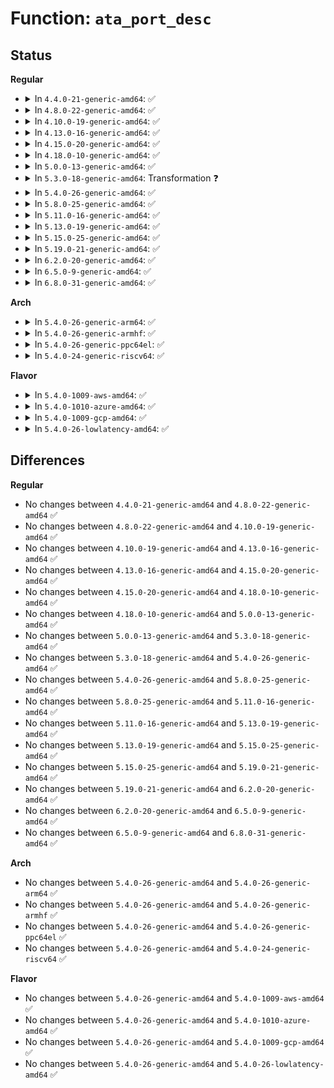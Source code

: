 # Function: <code>ata_port_desc</code>

## Status
<b>Regular</b>
<ul>
<li>
<details>
<summary>In <code>4.4.0-21-generic-amd64</code>: ✅</summary>

```c
void ata_port_desc(struct ata_port * ap, const char * fmt, void (anon))
```

```json
{
  "name": "ata_port_desc",
  "collision_type": "Unique Global",
  "inline_type": "No",
  "funcs": [
    {
      "addr": 18446744071584961808,
      "name": "ata_port_desc",
      "external": true,
      "loc": "drivers/ata/libata-eh.c:256",
      "file": "drivers/ata/libata-eh.c",
      "inline": "seen, unknown",
      "caller_inline": [],
      "caller_func": [
        "drivers/ata/libata-eh.c:ata_port_pbar_desc",
        "drivers/ata/libata-eh.c:ata_port_pbar_desc",
        "drivers/ata/libata-sff.c:ata_pci_sff_init_host",
        "drivers/ata/libata-sff.c:ata_pci_sff_activate_host",
        "drivers/ata/libata-sff.c:ata_pci_sff_activate_host",
        "drivers/ata/libata-sff.c:ata_pci_sff_activate_host",
        "drivers/ata/libata-sff.c:ata_pci_sff_activate_host",
        "drivers/ata/libata-sff.c:ata_pci_bmdma_init"
      ]
    }
  ],
  "symbols": [
    {
      "addr": 18446744071584961808,
      "name": "ata_port_desc",
      "section": ".text",
      "bind": "STB_GLOBAL",
      "size": 213
    }
  ]
}
```
</details>
</li>
<li>
<details>
<summary>In <code>4.8.0-22-generic-amd64</code>: ✅</summary>

```c
void ata_port_desc(struct ata_port * ap, const char * fmt, void (anon))
```

```json
{
  "name": "ata_port_desc",
  "collision_type": "Unique Global",
  "inline_type": "No",
  "funcs": [
    {
      "addr": 18446744071585329024,
      "name": "ata_port_desc",
      "external": true,
      "loc": "drivers/ata/libata-eh.c:256",
      "file": "drivers/ata/libata-eh.c",
      "inline": "seen, unknown",
      "caller_inline": [],
      "caller_func": [
        "drivers/ata/libata-eh.c:ata_port_pbar_desc",
        "drivers/ata/libata-eh.c:ata_port_pbar_desc",
        "drivers/ata/libata-sff.c:ata_pci_bmdma_init",
        "drivers/ata/libata-sff.c:ata_pci_sff_activate_host",
        "drivers/ata/libata-sff.c:ata_pci_sff_activate_host",
        "drivers/ata/libata-sff.c:ata_pci_sff_activate_host",
        "drivers/ata/libata-sff.c:ata_pci_sff_activate_host",
        "drivers/ata/libata-sff.c:ata_pci_sff_init_host"
      ]
    }
  ],
  "symbols": [
    {
      "addr": 18446744071585329024,
      "name": "ata_port_desc",
      "section": ".text",
      "bind": "STB_GLOBAL",
      "size": 213
    }
  ]
}
```
</details>
</li>
<li>
<details>
<summary>In <code>4.10.0-19-generic-amd64</code>: ✅</summary>

```c
void ata_port_desc(struct ata_port * ap, const char * fmt, void (anon))
```

```json
{
  "name": "ata_port_desc",
  "collision_type": "Unique Global",
  "inline_type": "No",
  "funcs": [
    {
      "addr": 18446744071585530064,
      "name": "ata_port_desc",
      "external": true,
      "loc": "drivers/ata/libata-eh.c:256",
      "file": "drivers/ata/libata-eh.c",
      "inline": "seen, unknown",
      "caller_inline": [],
      "caller_func": [
        "drivers/ata/libata-eh.c:ata_port_pbar_desc",
        "drivers/ata/libata-eh.c:ata_port_pbar_desc",
        "drivers/ata/libata-sff.c:ata_pci_bmdma_init",
        "drivers/ata/libata-sff.c:ata_pci_sff_activate_host",
        "drivers/ata/libata-sff.c:ata_pci_sff_activate_host",
        "drivers/ata/libata-sff.c:ata_pci_sff_activate_host",
        "drivers/ata/libata-sff.c:ata_pci_sff_activate_host",
        "drivers/ata/libata-sff.c:ata_pci_sff_init_host"
      ]
    }
  ],
  "symbols": [
    {
      "addr": 18446744071585530064,
      "name": "ata_port_desc",
      "section": ".text",
      "bind": "STB_GLOBAL",
      "size": 213
    }
  ]
}
```
</details>
</li>
<li>
<details>
<summary>In <code>4.13.0-16-generic-amd64</code>: ✅</summary>

```c
void ata_port_desc(struct ata_port * ap, const char * fmt, void (anon))
```

```json
{
  "name": "ata_port_desc",
  "collision_type": "Unique Global",
  "inline_type": "No",
  "funcs": [
    {
      "addr": 18446744071585616496,
      "name": "ata_port_desc",
      "external": true,
      "loc": "drivers/ata/libata-eh.c:256",
      "file": "drivers/ata/libata-eh.c",
      "inline": "seen, unknown",
      "caller_inline": [],
      "caller_func": [
        "drivers/ata/libata-eh.c:ata_port_pbar_desc",
        "drivers/ata/libata-eh.c:ata_port_pbar_desc",
        "drivers/ata/libata-sff.c:ata_pci_bmdma_init",
        "drivers/ata/libata-sff.c:ata_pci_sff_activate_host",
        "drivers/ata/libata-sff.c:ata_pci_sff_activate_host",
        "drivers/ata/libata-sff.c:ata_pci_sff_activate_host",
        "drivers/ata/libata-sff.c:ata_pci_sff_activate_host",
        "drivers/ata/libata-sff.c:ata_pci_sff_init_host"
      ]
    }
  ],
  "symbols": [
    {
      "addr": 18446744071585616496,
      "name": "ata_port_desc",
      "section": ".text",
      "bind": "STB_GLOBAL",
      "size": 202
    }
  ]
}
```
</details>
</li>
<li>
<details>
<summary>In <code>4.15.0-20-generic-amd64</code>: ✅</summary>

```c
void ata_port_desc(struct ata_port * ap, const char * fmt, void (anon))
```

```json
{
  "name": "ata_port_desc",
  "collision_type": "Unique Global",
  "inline_type": "No",
  "funcs": [
    {
      "addr": 18446744071586048208,
      "name": "ata_port_desc",
      "external": true,
      "loc": "drivers/ata/libata-eh.c:256",
      "file": "drivers/ata/libata-eh.c",
      "inline": "seen, unknown",
      "caller_inline": [],
      "caller_func": [
        "drivers/ata/libata-eh.c:ata_port_pbar_desc",
        "drivers/ata/libata-eh.c:ata_port_pbar_desc",
        "drivers/ata/libata-sff.c:ata_pci_bmdma_init",
        "drivers/ata/libata-sff.c:ata_pci_sff_activate_host",
        "drivers/ata/libata-sff.c:ata_pci_sff_activate_host",
        "drivers/ata/libata-sff.c:ata_pci_sff_activate_host",
        "drivers/ata/libata-sff.c:ata_pci_sff_activate_host",
        "drivers/ata/libata-sff.c:ata_pci_sff_init_host"
      ]
    }
  ],
  "symbols": [
    {
      "addr": 18446744071586048208,
      "name": "ata_port_desc",
      "section": ".text",
      "bind": "STB_GLOBAL",
      "size": 202
    }
  ]
}
```
</details>
</li>
<li>
<details>
<summary>In <code>4.18.0-10-generic-amd64</code>: ✅</summary>

```c
void ata_port_desc(struct ata_port * ap, const char * fmt, void (anon))
```

```json
{
  "name": "ata_port_desc",
  "collision_type": "Unique Global",
  "inline_type": "No",
  "funcs": [
    {
      "addr": 18446744071586296144,
      "name": "ata_port_desc",
      "external": true,
      "loc": "drivers/ata/libata-eh.c:256",
      "file": "drivers/ata/libata-eh.c",
      "inline": "seen, unknown",
      "caller_inline": [],
      "caller_func": [
        "drivers/ata/libata-eh.c:ata_port_pbar_desc",
        "drivers/ata/libata-eh.c:ata_port_pbar_desc",
        "drivers/ata/libata-sff.c:ata_pci_bmdma_init",
        "drivers/ata/libata-sff.c:ata_pci_sff_activate_host",
        "drivers/ata/libata-sff.c:ata_pci_sff_activate_host",
        "drivers/ata/libata-sff.c:ata_pci_sff_activate_host",
        "drivers/ata/libata-sff.c:ata_pci_sff_activate_host",
        "drivers/ata/libata-sff.c:ata_pci_sff_init_host"
      ]
    }
  ],
  "symbols": [
    {
      "addr": 18446744071586296144,
      "name": "ata_port_desc",
      "section": ".text",
      "bind": "STB_GLOBAL",
      "size": 197
    }
  ]
}
```
</details>
</li>
<li>
<details>
<summary>In <code>5.0.0-13-generic-amd64</code>: ✅</summary>

```c
void ata_port_desc(struct ata_port * ap, const char * fmt, void (anon))
```

```json
{
  "name": "ata_port_desc",
  "collision_type": "Unique Global",
  "inline_type": "No",
  "funcs": [
    {
      "addr": 18446744071586437712,
      "name": "ata_port_desc",
      "external": true,
      "loc": "drivers/ata/libata-eh.c:256",
      "file": "drivers/ata/libata-eh.c",
      "inline": "seen, unknown",
      "caller_inline": [],
      "caller_func": [
        "drivers/ata/libata-eh.c:ata_port_pbar_desc",
        "drivers/ata/libata-eh.c:ata_port_pbar_desc",
        "drivers/ata/libata-sff.c:ata_pci_bmdma_init",
        "drivers/ata/libata-sff.c:ata_pci_sff_activate_host",
        "drivers/ata/libata-sff.c:ata_pci_sff_activate_host",
        "drivers/ata/libata-sff.c:ata_pci_sff_activate_host",
        "drivers/ata/libata-sff.c:ata_pci_sff_activate_host",
        "drivers/ata/libata-sff.c:ata_pci_sff_init_host"
      ]
    }
  ],
  "symbols": [
    {
      "addr": 18446744071586437712,
      "name": "ata_port_desc",
      "section": ".text",
      "bind": "STB_GLOBAL",
      "size": 197
    }
  ]
}
```
</details>
</li>
<li>
<details>
<summary>In <code>5.3.0-18-generic-amd64</code>: Transformation ❓</summary>

```c
void ata_port_desc(struct ata_port * ap, const char * fmt, void (anon))
```

```json
{
  "name": "ata_port_desc",
  "collision_type": "Unique Global",
  "inline_type": "No",
  "funcs": [
    {
      "addr": 0,
      "name": "ata_port_desc",
      "external": true,
      "loc": "drivers/ata/libata-eh.c:239",
      "file": "drivers/ata/libata-eh.c",
      "inline": "seen, unknown",
      "caller_inline": [],
      "caller_func": [
        "drivers/ata/libata-core.c:ata_host_activate",
        "drivers/ata/libata-eh.c:ata_port_pbar_desc",
        "drivers/ata/libata-eh.c:ata_port_pbar_desc",
        "drivers/ata/libata-sff.c:ata_pci_bmdma_init",
        "drivers/ata/libata-sff.c:ata_pci_sff_activate_host",
        "drivers/ata/libata-sff.c:ata_pci_sff_activate_host",
        "drivers/ata/libata-sff.c:ata_pci_sff_activate_host",
        "drivers/ata/libata-sff.c:ata_pci_sff_activate_host",
        "drivers/ata/libata-sff.c:ata_pci_sff_init_host"
      ]
    }
  ],
  "symbols": [
    {
      "addr": 18446744071586700938,
      "name": "ata_port_desc.cold",
      "section": ".text",
      "bind": "STB_LOCAL",
      "size": 19
    },
    {
      "addr": 18446744071586682192,
      "name": "ata_port_desc",
      "section": ".text",
      "bind": "STB_GLOBAL",
      "size": 197
    }
  ]
}
```
</details>
</li>
<li>
<details>
<summary>In <code>5.4.0-26-generic-amd64</code>: ✅</summary>

```c
void ata_port_desc(struct ata_port * ap, const char * fmt, void (anon))
```

```json
{
  "name": "ata_port_desc",
  "collision_type": "Unique Global",
  "inline_type": "No",
  "funcs": [
    {
      "addr": 18446744071586829248,
      "name": "ata_port_desc",
      "external": true,
      "loc": "drivers/ata/libata-eh.c:239",
      "file": "drivers/ata/libata-eh.c",
      "inline": "seen, unknown",
      "caller_inline": [],
      "caller_func": [
        "drivers/ata/libata-eh.c:ata_port_pbar_desc",
        "drivers/ata/libata-eh.c:ata_port_pbar_desc",
        "drivers/ata/libata-sff.c:ata_pci_bmdma_init",
        "drivers/ata/libata-sff.c:ata_pci_sff_activate_host",
        "drivers/ata/libata-sff.c:ata_pci_sff_activate_host",
        "drivers/ata/libata-sff.c:ata_pci_sff_activate_host",
        "drivers/ata/libata-sff.c:ata_pci_sff_activate_host",
        "drivers/ata/libata-sff.c:ata_pci_sff_init_host"
      ]
    }
  ],
  "symbols": [
    {
      "addr": 18446744071586829248,
      "name": "ata_port_desc",
      "section": ".text",
      "bind": "STB_GLOBAL",
      "size": 197
    }
  ]
}
```
</details>
</li>
<li>
<details>
<summary>In <code>5.8.0-25-generic-amd64</code>: ✅</summary>

```c
void ata_port_desc(struct ata_port * ap, const char * fmt, void (anon))
```

```json
{
  "name": "ata_port_desc",
  "collision_type": "Unique Global",
  "inline_type": "No",
  "funcs": [
    {
      "addr": 18446744071587631984,
      "name": "ata_port_desc",
      "external": true,
      "loc": "drivers/ata/libata-eh.c:238",
      "file": "drivers/ata/libata-eh.c",
      "inline": "seen, unknown",
      "caller_inline": [],
      "caller_func": [
        "drivers/ata/libata-eh.c:ata_port_pbar_desc",
        "drivers/ata/libata-eh.c:ata_port_pbar_desc",
        "drivers/ata/libata-sff.c:ata_pci_bmdma_init",
        "drivers/ata/libata-sff.c:ata_pci_sff_activate_host",
        "drivers/ata/libata-sff.c:ata_pci_sff_activate_host",
        "drivers/ata/libata-sff.c:ata_pci_sff_activate_host",
        "drivers/ata/libata-sff.c:ata_pci_sff_activate_host",
        "drivers/ata/libata-sff.c:ata_pci_sff_init_host"
      ]
    }
  ],
  "symbols": [
    {
      "addr": 18446744071587631984,
      "name": "ata_port_desc",
      "section": ".text",
      "bind": "STB_GLOBAL",
      "size": 197
    }
  ]
}
```
</details>
</li>
<li>
<details>
<summary>In <code>5.11.0-16-generic-amd64</code>: ✅</summary>

```c
void ata_port_desc(struct ata_port * ap, const char * fmt, void (anon))
```

```json
{
  "name": "ata_port_desc",
  "collision_type": "Unique Global",
  "inline_type": "No",
  "funcs": [
    {
      "addr": 18446744071587692944,
      "name": "ata_port_desc",
      "external": true,
      "loc": "drivers/ata/libata-eh.c:238",
      "file": "drivers/ata/libata-eh.c",
      "inline": "seen, unknown",
      "caller_inline": [],
      "caller_func": [
        "drivers/ata/libata-eh.c:ata_port_pbar_desc",
        "drivers/ata/libata-eh.c:ata_port_pbar_desc",
        "drivers/ata/libata-sff.c:ata_pci_bmdma_init",
        "drivers/ata/libata-sff.c:ata_pci_sff_activate_host",
        "drivers/ata/libata-sff.c:ata_pci_sff_activate_host",
        "drivers/ata/libata-sff.c:ata_pci_sff_activate_host",
        "drivers/ata/libata-sff.c:ata_pci_sff_activate_host",
        "drivers/ata/libata-sff.c:ata_pci_sff_init_host"
      ]
    }
  ],
  "symbols": [
    {
      "addr": 18446744071587692944,
      "name": "ata_port_desc",
      "section": ".text",
      "bind": "STB_GLOBAL",
      "size": 197
    }
  ]
}
```
</details>
</li>
<li>
<details>
<summary>In <code>5.13.0-19-generic-amd64</code>: ✅</summary>

```c
void ata_port_desc(struct ata_port * ap, const char * fmt, void (anon))
```

```json
{
  "name": "ata_port_desc",
  "collision_type": "Unique Global",
  "inline_type": "No",
  "funcs": [
    {
      "addr": 18446744071587572128,
      "name": "ata_port_desc",
      "external": true,
      "loc": "drivers/ata/libata-eh.c:238",
      "file": "drivers/ata/libata-eh.c",
      "inline": "seen, unknown",
      "caller_inline": [],
      "caller_func": [
        "drivers/ata/libata-eh.c:ata_port_pbar_desc",
        "drivers/ata/libata-eh.c:ata_port_pbar_desc",
        "drivers/ata/libata-sff.c:ata_pci_bmdma_init",
        "drivers/ata/libata-sff.c:ata_pci_sff_activate_host",
        "drivers/ata/libata-sff.c:ata_pci_sff_activate_host",
        "drivers/ata/libata-sff.c:ata_pci_sff_activate_host",
        "drivers/ata/libata-sff.c:ata_pci_sff_activate_host",
        "drivers/ata/libata-sff.c:ata_pci_sff_init_host"
      ]
    }
  ],
  "symbols": [
    {
      "addr": 18446744071587572128,
      "name": "ata_port_desc",
      "section": ".text",
      "bind": "STB_GLOBAL",
      "size": 197
    }
  ]
}
```
</details>
</li>
<li>
<details>
<summary>In <code>5.15.0-25-generic-amd64</code>: ✅</summary>

```c
void ata_port_desc(struct ata_port * ap, const char * fmt, void (anon))
```

```json
{
  "name": "ata_port_desc",
  "collision_type": "Unique Global",
  "inline_type": "No",
  "funcs": [
    {
      "addr": 18446744071588153264,
      "name": "ata_port_desc",
      "external": true,
      "loc": "drivers/ata/libata-eh.c:246",
      "file": "drivers/ata/libata-eh.c",
      "inline": "seen, unknown",
      "caller_inline": [],
      "caller_func": [
        "drivers/ata/libata-eh.c:ata_port_pbar_desc",
        "drivers/ata/libata-eh.c:ata_port_pbar_desc",
        "drivers/ata/libata-sff.c:ata_pci_bmdma_init",
        "drivers/ata/libata-sff.c:ata_pci_sff_activate_host",
        "drivers/ata/libata-sff.c:ata_pci_sff_activate_host",
        "drivers/ata/libata-sff.c:ata_pci_sff_activate_host",
        "drivers/ata/libata-sff.c:ata_pci_sff_activate_host",
        "drivers/ata/libata-sff.c:ata_pci_sff_init_host"
      ]
    }
  ],
  "symbols": [
    {
      "addr": 18446744071588153264,
      "name": "ata_port_desc",
      "section": ".text",
      "bind": "STB_GLOBAL",
      "size": 197
    }
  ]
}
```
</details>
</li>
<li>
<details>
<summary>In <code>5.19.0-21-generic-amd64</code>: ✅</summary>

```c
void ata_port_desc(struct ata_port * ap, const char * fmt, void (anon))
```

```json
{
  "name": "ata_port_desc",
  "collision_type": "Unique Global",
  "inline_type": "No",
  "funcs": [
    {
      "addr": 18446744071589532880,
      "name": "ata_port_desc",
      "external": true,
      "loc": "drivers/ata/libata-eh.c:246",
      "file": "drivers/ata/libata-eh.c",
      "inline": "seen, unknown",
      "caller_inline": [],
      "caller_func": [
        "drivers/ata/libata-eh.c:ata_port_pbar_desc",
        "drivers/ata/libata-eh.c:ata_port_pbar_desc",
        "drivers/ata/libata-sff.c:ata_pci_bmdma_init",
        "drivers/ata/libata-sff.c:ata_pci_sff_activate_host",
        "drivers/ata/libata-sff.c:ata_pci_sff_activate_host",
        "drivers/ata/libata-sff.c:ata_pci_sff_activate_host",
        "drivers/ata/libata-sff.c:ata_pci_sff_activate_host",
        "drivers/ata/libata-sff.c:ata_pci_sff_init_host"
      ]
    }
  ],
  "symbols": [
    {
      "addr": 18446744071589532880,
      "name": "ata_port_desc",
      "section": ".text",
      "bind": "STB_GLOBAL",
      "size": 253
    }
  ]
}
```
</details>
</li>
<li>
<details>
<summary>In <code>6.2.0-20-generic-amd64</code>: ✅</summary>

```c
void ata_port_desc(struct ata_port * ap, const char * fmt, void (anon))
```

```json
{
  "name": "ata_port_desc",
  "collision_type": "Unique Global",
  "inline_type": "No",
  "funcs": [
    {
      "addr": 18446744071591123200,
      "name": "ata_port_desc",
      "external": true,
      "loc": "drivers/ata/libata-eh.c:248",
      "file": "drivers/ata/libata-eh.c",
      "inline": "seen, unknown",
      "caller_inline": [],
      "caller_func": [
        "drivers/ata/libata-eh.c:ata_port_pbar_desc",
        "drivers/ata/libata-eh.c:ata_port_pbar_desc",
        "drivers/ata/libata-sff.c:ata_pci_bmdma_init",
        "drivers/ata/libata-sff.c:ata_pci_sff_activate_host",
        "drivers/ata/libata-sff.c:ata_pci_sff_activate_host",
        "drivers/ata/libata-sff.c:ata_pci_sff_activate_host",
        "drivers/ata/libata-sff.c:ata_pci_sff_activate_host",
        "drivers/ata/libata-sff.c:ata_pci_sff_init_host"
      ]
    }
  ],
  "symbols": [
    {
      "addr": 18446744071591123200,
      "name": "ata_port_desc",
      "section": ".text",
      "bind": "STB_GLOBAL",
      "size": 253
    }
  ]
}
```
</details>
</li>
<li>
<details>
<summary>In <code>6.5.0-9-generic-amd64</code>: ✅</summary>

```c
void ata_port_desc(struct ata_port * ap, const char * fmt, void (anon))
```

```json
{
  "name": "ata_port_desc",
  "collision_type": "Unique Global",
  "inline_type": "No",
  "funcs": [
    {
      "addr": 18446744071591480912,
      "name": "ata_port_desc",
      "external": true,
      "loc": "drivers/ata/libata-eh.c:248",
      "file": "drivers/ata/libata-eh.c",
      "inline": "seen, unknown",
      "caller_inline": [],
      "caller_func": [
        "drivers/ata/libata-eh.c:ata_port_pbar_desc",
        "drivers/ata/libata-eh.c:ata_port_pbar_desc",
        "drivers/ata/libata-sff.c:ata_pci_bmdma_init",
        "drivers/ata/libata-sff.c:ata_pci_sff_activate_host",
        "drivers/ata/libata-sff.c:ata_pci_sff_activate_host",
        "drivers/ata/libata-sff.c:ata_pci_sff_activate_host",
        "drivers/ata/libata-sff.c:ata_pci_sff_activate_host",
        "drivers/ata/libata-sff.c:ata_pci_sff_init_host"
      ]
    }
  ],
  "symbols": [
    {
      "addr": 18446744071591480912,
      "name": "ata_port_desc",
      "section": ".text",
      "bind": "STB_GLOBAL",
      "size": 253
    }
  ]
}
```
</details>
</li>
<li>
<details>
<summary>In <code>6.8.0-31-generic-amd64</code>: ✅</summary>

```c
void ata_port_desc(struct ata_port * ap, const char * fmt, void (anon))
```

```json
{
  "name": "ata_port_desc",
  "collision_type": "Unique Global",
  "inline_type": "No",
  "funcs": [
    {
      "addr": 18446744071591829152,
      "name": "ata_port_desc",
      "external": true,
      "loc": "drivers/ata/libata-eh.c:250",
      "file": "drivers/ata/libata-eh.c",
      "inline": "seen, unknown",
      "caller_inline": [],
      "caller_func": [
        "drivers/ata/libata-eh.c:ata_port_pbar_desc",
        "drivers/ata/libata-eh.c:ata_port_pbar_desc",
        "drivers/ata/libata-sff.c:ata_pci_bmdma_init",
        "drivers/ata/libata-sff.c:ata_pci_sff_activate_host",
        "drivers/ata/libata-sff.c:ata_pci_sff_activate_host",
        "drivers/ata/libata-sff.c:ata_pci_sff_activate_host",
        "drivers/ata/libata-sff.c:ata_pci_sff_activate_host",
        "drivers/ata/libata-sff.c:ata_pci_sff_activate_host",
        "drivers/ata/libata-sff.c:ata_pci_sff_activate_host",
        "drivers/ata/libata-sff.c:ata_pci_sff_init_host"
      ]
    }
  ],
  "symbols": [
    {
      "addr": 18446744071591829152,
      "name": "ata_port_desc",
      "section": ".text",
      "bind": "STB_GLOBAL",
      "size": 253
    }
  ]
}
```
</details>
</li>
</ul>
<b>Arch</b>
<ul>
<li>
<details>
<summary>In <code>5.4.0-26-generic-arm64</code>: ✅</summary>

```c
void ata_port_desc(struct ata_port * ap, const char * fmt, void (anon))
```

```json
{
  "name": "ata_port_desc",
  "collision_type": "Unique Global",
  "inline_type": "No",
  "funcs": [
    {
      "addr": 18446603336499758600,
      "name": "ata_port_desc",
      "external": true,
      "loc": "drivers/ata/libata-eh.c:239",
      "file": "drivers/ata/libata-eh.c",
      "inline": "seen, unknown",
      "caller_inline": [],
      "caller_func": [
        "drivers/ata/libata-eh.c:ata_port_pbar_desc",
        "drivers/ata/libata-eh.c:ata_port_pbar_desc",
        "drivers/ata/libata-sff.c:ata_pci_bmdma_init",
        "drivers/ata/libata-sff.c:ata_pci_sff_activate_host",
        "drivers/ata/libata-sff.c:ata_pci_sff_activate_host",
        "drivers/ata/libata-sff.c:ata_pci_sff_activate_host",
        "drivers/ata/libata-sff.c:ata_pci_sff_activate_host",
        "drivers/ata/libata-sff.c:ata_pci_sff_init_host",
        "drivers/ata/libahci_platform.c:ahci_platform_init_host",
        "drivers/ata/libahci_platform.c:ahci_platform_init_host"
      ]
    }
  ],
  "symbols": [
    {
      "addr": 18446603336499758600,
      "name": "ata_port_desc",
      "section": ".text",
      "bind": "STB_GLOBAL",
      "size": 248
    }
  ]
}
```
</details>
</li>
<li>
<details>
<summary>In <code>5.4.0-26-generic-armhf</code>: ✅</summary>

```c
void ata_port_desc(struct ata_port * ap, const char * fmt, void (anon))
```

```json
{
  "name": "ata_port_desc",
  "collision_type": "Unique Global",
  "inline_type": "No",
  "funcs": [
    {
      "addr": 3232203724,
      "name": "ata_port_desc",
      "external": true,
      "loc": "drivers/ata/libata-eh.c:239",
      "file": "drivers/ata/libata-eh.c",
      "inline": "seen, unknown",
      "caller_inline": [],
      "caller_func": [
        "drivers/ata/libata-eh.c:ata_port_pbar_desc",
        "drivers/ata/libata-eh.c:ata_port_pbar_desc",
        "drivers/ata/libata-sff.c:ata_pci_bmdma_init",
        "drivers/ata/libata-sff.c:ata_pci_sff_activate_host",
        "drivers/ata/libata-sff.c:ata_pci_sff_activate_host",
        "drivers/ata/libata-sff.c:ata_pci_sff_activate_host",
        "drivers/ata/libata-sff.c:ata_pci_sff_activate_host",
        "drivers/ata/libata-sff.c:ata_pci_sff_init_host",
        "drivers/ata/libahci_platform.c:ahci_platform_init_host",
        "drivers/ata/libahci_platform.c:ahci_platform_init_host",
        "drivers/ata/sata_highbank.c:ahci_highbank_probe",
        "drivers/ata/sata_highbank.c:ahci_highbank_probe"
      ]
    }
  ],
  "symbols": [
    {
      "addr": 3232203724,
      "name": "ata_port_desc",
      "section": ".text",
      "bind": "STB_GLOBAL",
      "size": 212
    }
  ]
}
```
</details>
</li>
<li>
<details>
<summary>In <code>5.4.0-26-generic-ppc64el</code>: ✅</summary>

```c
void ata_port_desc(struct ata_port * ap, const char * fmt, void (anon))
```

```json
{
  "name": "ata_port_desc",
  "collision_type": "Unique Global",
  "inline_type": "No",
  "funcs": [
    {
      "addr": 13835058055293103600,
      "name": "ata_port_desc",
      "external": true,
      "loc": "drivers/ata/libata-eh.c:239",
      "file": "drivers/ata/libata-eh.c",
      "inline": "seen, unknown",
      "caller_inline": [],
      "caller_func": [
        "drivers/ata/libata-core.c:ata_host_activate",
        "drivers/ata/libata-eh.c:ata_port_pbar_desc",
        "drivers/ata/libata-eh.c:ata_port_pbar_desc",
        "drivers/ata/libata-sff.c:ata_pci_bmdma_init",
        "drivers/ata/libata-sff.c:ata_pci_sff_activate_host",
        "drivers/ata/libata-sff.c:ata_pci_sff_activate_host",
        "drivers/ata/libata-sff.c:ata_pci_sff_activate_host",
        "drivers/ata/libata-sff.c:ata_pci_sff_activate_host",
        "drivers/ata/libata-sff.c:ata_pci_sff_init_host"
      ]
    }
  ],
  "symbols": [
    {
      "addr": 13835058055293103600,
      "name": "ata_port_desc",
      "section": ".text",
      "bind": "STB_GLOBAL",
      "size": 248
    }
  ]
}
```
</details>
</li>
<li>
<details>
<summary>In <code>5.4.0-24-generic-riscv64</code>: ✅</summary>

```c
void ata_port_desc(struct ata_port * ap, const char * fmt, void (anon))
```

```json
{
  "name": "ata_port_desc",
  "collision_type": "Unique Global",
  "inline_type": "No",
  "funcs": [
    {
      "addr": 18446743936276916486,
      "name": "ata_port_desc",
      "external": true,
      "loc": "drivers/ata/libata-eh.c:239",
      "file": "drivers/ata/libata-eh.c",
      "inline": "seen, unknown",
      "caller_inline": [],
      "caller_func": [
        "drivers/ata/libata-eh.c:ata_port_pbar_desc",
        "drivers/ata/libata-eh.c:ata_port_pbar_desc",
        "drivers/ata/libata-sff.c:ata_pci_bmdma_init",
        "drivers/ata/libata-sff.c:ata_pci_sff_activate_host",
        "drivers/ata/libata-sff.c:ata_pci_sff_activate_host",
        "drivers/ata/libata-sff.c:ata_pci_sff_activate_host",
        "drivers/ata/libata-sff.c:ata_pci_sff_activate_host",
        "drivers/ata/libata-sff.c:ata_pci_sff_init_host"
      ]
    }
  ],
  "symbols": [
    {
      "addr": 18446743936276916486,
      "name": "ata_port_desc",
      "section": ".text",
      "bind": "STB_GLOBAL",
      "size": 154
    }
  ]
}
```
</details>
</li>
</ul>
<b>Flavor</b>
<ul>
<li>
<details>
<summary>In <code>5.4.0-1009-aws-amd64</code>: ✅</summary>

```c
void ata_port_desc(struct ata_port * ap, const char * fmt, void (anon))
```

```json
{
  "name": "ata_port_desc",
  "collision_type": "Unique Global",
  "inline_type": "No",
  "funcs": [
    {
      "addr": 18446744071586587824,
      "name": "ata_port_desc",
      "external": true,
      "loc": "drivers/ata/libata-eh.c:239",
      "file": "drivers/ata/libata-eh.c",
      "inline": "seen, unknown",
      "caller_inline": [],
      "caller_func": [
        "drivers/ata/libata-eh.c:ata_port_pbar_desc",
        "drivers/ata/libata-eh.c:ata_port_pbar_desc",
        "drivers/ata/libata-sff.c:ata_pci_bmdma_init",
        "drivers/ata/libata-sff.c:ata_pci_sff_activate_host",
        "drivers/ata/libata-sff.c:ata_pci_sff_activate_host",
        "drivers/ata/libata-sff.c:ata_pci_sff_activate_host",
        "drivers/ata/libata-sff.c:ata_pci_sff_activate_host",
        "drivers/ata/libata-sff.c:ata_pci_sff_init_host"
      ]
    }
  ],
  "symbols": [
    {
      "addr": 18446744071586587824,
      "name": "ata_port_desc",
      "section": ".text",
      "bind": "STB_GLOBAL",
      "size": 197
    }
  ]
}
```
</details>
</li>
<li>
<details>
<summary>In <code>5.4.0-1010-azure-amd64</code>: ✅</summary>

```c
void ata_port_desc(struct ata_port * ap, const char * fmt, void (anon))
```

```json
{
  "name": "ata_port_desc",
  "collision_type": "Unique Global",
  "inline_type": "No",
  "funcs": [
    {
      "addr": 18446744071586456336,
      "name": "ata_port_desc",
      "external": true,
      "loc": "drivers/ata/libata-eh.c:239",
      "file": "drivers/ata/libata-eh.c",
      "inline": "seen, unknown",
      "caller_inline": [],
      "caller_func": [
        "drivers/ata/libata-eh.c:ata_port_pbar_desc",
        "drivers/ata/libata-eh.c:ata_port_pbar_desc",
        "drivers/ata/libata-sff.c:ata_pci_bmdma_init",
        "drivers/ata/libata-sff.c:ata_pci_sff_activate_host",
        "drivers/ata/libata-sff.c:ata_pci_sff_activate_host",
        "drivers/ata/libata-sff.c:ata_pci_sff_activate_host",
        "drivers/ata/libata-sff.c:ata_pci_sff_activate_host",
        "drivers/ata/libata-sff.c:ata_pci_sff_init_host"
      ]
    }
  ],
  "symbols": [
    {
      "addr": 18446744071586456336,
      "name": "ata_port_desc",
      "section": ".text",
      "bind": "STB_GLOBAL",
      "size": 197
    }
  ]
}
```
</details>
</li>
<li>
<details>
<summary>In <code>5.4.0-1009-gcp-amd64</code>: ✅</summary>

```c
void ata_port_desc(struct ata_port * ap, const char * fmt, void (anon))
```

```json
{
  "name": "ata_port_desc",
  "collision_type": "Unique Global",
  "inline_type": "No",
  "funcs": [
    {
      "addr": 18446744071586783808,
      "name": "ata_port_desc",
      "external": true,
      "loc": "drivers/ata/libata-eh.c:239",
      "file": "drivers/ata/libata-eh.c",
      "inline": "seen, unknown",
      "caller_inline": [],
      "caller_func": [
        "drivers/ata/libata-eh.c:ata_port_pbar_desc",
        "drivers/ata/libata-eh.c:ata_port_pbar_desc",
        "drivers/ata/libata-sff.c:ata_pci_bmdma_init",
        "drivers/ata/libata-sff.c:ata_pci_sff_activate_host",
        "drivers/ata/libata-sff.c:ata_pci_sff_activate_host",
        "drivers/ata/libata-sff.c:ata_pci_sff_activate_host",
        "drivers/ata/libata-sff.c:ata_pci_sff_activate_host",
        "drivers/ata/libata-sff.c:ata_pci_sff_init_host"
      ]
    }
  ],
  "symbols": [
    {
      "addr": 18446744071586783808,
      "name": "ata_port_desc",
      "section": ".text",
      "bind": "STB_GLOBAL",
      "size": 197
    }
  ]
}
```
</details>
</li>
<li>
<details>
<summary>In <code>5.4.0-26-lowlatency-amd64</code>: ✅</summary>

```c
void ata_port_desc(struct ata_port * ap, const char * fmt, void (anon))
```

```json
{
  "name": "ata_port_desc",
  "collision_type": "Unique Global",
  "inline_type": "No",
  "funcs": [
    {
      "addr": 18446744071586889856,
      "name": "ata_port_desc",
      "external": true,
      "loc": "drivers/ata/libata-eh.c:239",
      "file": "drivers/ata/libata-eh.c",
      "inline": "seen, unknown",
      "caller_inline": [],
      "caller_func": [
        "drivers/ata/libata-eh.c:ata_port_pbar_desc",
        "drivers/ata/libata-eh.c:ata_port_pbar_desc",
        "drivers/ata/libata-sff.c:ata_pci_bmdma_init",
        "drivers/ata/libata-sff.c:ata_pci_sff_activate_host",
        "drivers/ata/libata-sff.c:ata_pci_sff_activate_host",
        "drivers/ata/libata-sff.c:ata_pci_sff_activate_host",
        "drivers/ata/libata-sff.c:ata_pci_sff_activate_host",
        "drivers/ata/libata-sff.c:ata_pci_sff_init_host"
      ]
    }
  ],
  "symbols": [
    {
      "addr": 18446744071586889856,
      "name": "ata_port_desc",
      "section": ".text",
      "bind": "STB_GLOBAL",
      "size": 197
    }
  ]
}
```
</details>
</li>
</ul>

## Differences
<b>Regular</b>
<ul>
<li>
No changes between <code>4.4.0-21-generic-amd64</code> and <code>4.8.0-22-generic-amd64</code> ✅
</li>
<li>
No changes between <code>4.8.0-22-generic-amd64</code> and <code>4.10.0-19-generic-amd64</code> ✅
</li>
<li>
No changes between <code>4.10.0-19-generic-amd64</code> and <code>4.13.0-16-generic-amd64</code> ✅
</li>
<li>
No changes between <code>4.13.0-16-generic-amd64</code> and <code>4.15.0-20-generic-amd64</code> ✅
</li>
<li>
No changes between <code>4.15.0-20-generic-amd64</code> and <code>4.18.0-10-generic-amd64</code> ✅
</li>
<li>
No changes between <code>4.18.0-10-generic-amd64</code> and <code>5.0.0-13-generic-amd64</code> ✅
</li>
<li>
No changes between <code>5.0.0-13-generic-amd64</code> and <code>5.3.0-18-generic-amd64</code> ✅
</li>
<li>
No changes between <code>5.3.0-18-generic-amd64</code> and <code>5.4.0-26-generic-amd64</code> ✅
</li>
<li>
No changes between <code>5.4.0-26-generic-amd64</code> and <code>5.8.0-25-generic-amd64</code> ✅
</li>
<li>
No changes between <code>5.8.0-25-generic-amd64</code> and <code>5.11.0-16-generic-amd64</code> ✅
</li>
<li>
No changes between <code>5.11.0-16-generic-amd64</code> and <code>5.13.0-19-generic-amd64</code> ✅
</li>
<li>
No changes between <code>5.13.0-19-generic-amd64</code> and <code>5.15.0-25-generic-amd64</code> ✅
</li>
<li>
No changes between <code>5.15.0-25-generic-amd64</code> and <code>5.19.0-21-generic-amd64</code> ✅
</li>
<li>
No changes between <code>5.19.0-21-generic-amd64</code> and <code>6.2.0-20-generic-amd64</code> ✅
</li>
<li>
No changes between <code>6.2.0-20-generic-amd64</code> and <code>6.5.0-9-generic-amd64</code> ✅
</li>
<li>
No changes between <code>6.5.0-9-generic-amd64</code> and <code>6.8.0-31-generic-amd64</code> ✅
</li>
</ul>
<b>Arch</b>
<ul>
<li>
No changes between <code>5.4.0-26-generic-amd64</code> and <code>5.4.0-26-generic-arm64</code> ✅
</li>
<li>
No changes between <code>5.4.0-26-generic-amd64</code> and <code>5.4.0-26-generic-armhf</code> ✅
</li>
<li>
No changes between <code>5.4.0-26-generic-amd64</code> and <code>5.4.0-26-generic-ppc64el</code> ✅
</li>
<li>
No changes between <code>5.4.0-26-generic-amd64</code> and <code>5.4.0-24-generic-riscv64</code> ✅
</li>
</ul>
<b>Flavor</b>
<ul>
<li>
No changes between <code>5.4.0-26-generic-amd64</code> and <code>5.4.0-1009-aws-amd64</code> ✅
</li>
<li>
No changes between <code>5.4.0-26-generic-amd64</code> and <code>5.4.0-1010-azure-amd64</code> ✅
</li>
<li>
No changes between <code>5.4.0-26-generic-amd64</code> and <code>5.4.0-1009-gcp-amd64</code> ✅
</li>
<li>
No changes between <code>5.4.0-26-generic-amd64</code> and <code>5.4.0-26-lowlatency-amd64</code> ✅
</li>
</ul>
